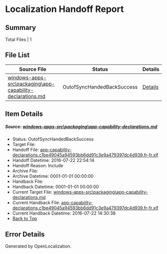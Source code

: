# <a name='report-top'></a> Localization Handoff Report

## Summary
 Total Files | 1

## File List
 Source File | Status | Details 
 ----------- | ------ | ------- 
 [windows-apps-src\packaging\app-capability-declarations.md](https://github.com/Microsoft/windows-apps/blob/d9e74f8876b426f8c81da70c33fadb9b9b0358c7/windows-apps-src/packaging/app-capability-declarations.md) | OutofSyncHandedBackSuccess | [Details](#07833c6503aec75fc302f7717fc08cb96a3cc8fb3508)

## Item Details
##### <a name='07833c6503aec75fc302f7717fc08cb96a3cc8fb3508'></a> Source: [windows-apps-src\packaging\app-capability-declarations.md](https://github.com/Microsoft/windows-apps/blob/d9e74f8876b426f8c81da70c33fadb9b9b0358c7/windows-apps-src/packaging/app-capability-declarations.md)
* Status: OutofSyncHandedBackSuccess
* Target File: 
* Handoff File: [app-capability-declarations.c1be49045a94593bb6dd91c3e9a479397dc4d939.fr-fr.xlf](https://github.com/Microsoft/WDG.handoff/blob/506861fd45c43f3e2f8bd748ed59da9a0a030b1e/ol-handoff/Microsoft/windows-apps.fr-fr/master/app-capability-declarations.c1be49045a94593bb6dd91c3e9a479397dc4d939.fr-fr.xlf)
* Handoff Datetime: 2016-07-22 22:54:14
* Handoff Reason: Include
* Archive File: 
* Archive Datetime: 0001-01-01 00:00:00
* Handback File: 
* Handback Datetime: 0001-01-01 00:00:00
* Current Target File: [windows-apps-src\packaging\app-capability-declarations.md](https://github.com/Microsoft/windows-apps.fr-fr/blob/402eb0dc49711783fdbd768a93aa5456388b34d9/windows-apps-src/packaging/app-capability-declarations.md)
* Current Handback File: [app-capability-declarations.c1be49045a94593bb6dd91c3e9a479397dc4d939.fr-fr.xlf](https://github.com/Microsoft/WDG.handback/blob/e8019a4155f189676550d9d336a37921a9040b0d/ol-handback/Microsoft/windows-apps.fr-fr/master/app-capability-declarations.c1be49045a94593bb6dd91c3e9a479397dc4d939.fr-fr.xlf)
* Current Handback Datetime: 2016-07-22 14:30:38
* [Back to Top](#report-top)


## Error Details

Generated by OpenLocalization.
